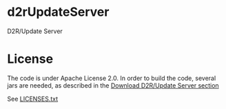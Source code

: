 # d2rUpdateServer
D2R/Update Server

# License
The code is under Apache License 2.0. In order to build the code, several jars are needed, as described in the [Download D2R/Update Server section](https://github.com/VadimEisenberg/d2rqUpdate#download-d2rupdate-server)

See [LICENSES.txt](https://github.com/VadimEisenberg/d2rqUpdateServer/blob/master/LICENSES.txt)
